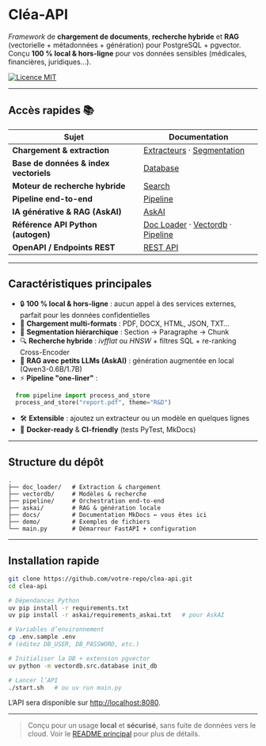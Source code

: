 # Cléa-API

*Framework* de **chargement de documents**, **recherche hybride** et **RAG** (vectorielle + métadonnées + génération) pour PostgreSQL + pgvector.  
Conçu **100 % local & hors-ligne** pour vos données sensibles (médicales, financières, juridiques…). 

[![Licence MIT](https://img.shields.io/badge/license-MIT-blue.svg)](https://github.com/WillIsback/clea-api/blob/main/LICENSE)  

---

## Accès rapides 📚

| Sujet                                       | Documentation                                              |
|---------------------------------------------|------------------------------------------------------------|
| **Chargement & extraction**                 | [Extracteurs](lib/doc_loader/extractor_lib.md) · [Segmentation](lib/doc_loader/splitter_lib.md) |
| **Base de données & index vectoriels**      | [Database](database.md)                                     |
| **Moteur de recherche hybride**             | [Search](lib/vectordb/search_lib.md)                        |
| **Pipeline end-to-end**                     | [Pipeline](lib/pipeline/pipeline_lib.md)                    |
| **IA générative & RAG (AskAI)**             | [AskAI](lib/askai/rag_lib.md)                               |
| **Référence API Python (autogen)**          | [Doc Loader](api/lib/doc_loader/extractor_references.md) · [Vectordb](api/lib/vectordb/crud_references.md) · [Pipeline](api/lib/pipeline/pipeline_references.md) |
| **OpenAPI / Endpoints REST**                | [REST API](api/rest/rest_api.md)                            |

---

## Caractéristiques principales

- 🔒 **100 % local & hors-ligne** : aucun appel à des services externes, parfait pour les données confidentielles  
- 📂 **Chargement multi-formats** : PDF, DOCX, HTML, JSON, TXT…  
- 🧩 **Segmentation hiérarchique** : Section → Paragraphe → Chunk  
- 🔍 **Recherche hybride** : *ivfflat* ou *HNSW* + filtres SQL + re-ranking Cross-Encoder  
- 🤖 **RAG avec petits LLMs (AskAI)** : génération augmentée en local (Qwen3-0.6B/1.7B)  
- ⚡ **Pipeline "one-liner"** :  

```python
  from pipeline import process_and_store
  process_and_store("report.pdf", theme="R&D")
```

* 🛠️ **Extensible** : ajoutez un extracteur ou un modèle en quelques lignes
* 🐳 **Docker-ready** & **CI-friendly** (tests PyTest, MkDocs)&#x20;

---

## Structure du dépôt

```text
.
├── doc_loader/   # Extraction & chargement
├── vectordb/     # Modèles & recherche
├── pipeline/     # Orchestration end-to-end
├── askai/        # RAG & génération locale
├── docs/         # Documentation MkDocs ← vous êtes ici
├── demo/         # Exemples de fichiers
└── main.py       # Démarreur FastAPI + configuration
```

---

## Installation rapide

```bash
git clone https://github.com/votre-repo/clea-api.git
cd clea-api

# Dépendances Python
uv pip install -r requirements.txt
uv pip install -r askai/requirements_askai.txt   # pour AskAI

# Variables d’environnement
cp .env.sample .env
# (éditez DB_USER, DB_PASSWORD, etc.)

# Initialiser la DB + extension pgvector
uv python -m vectordb.src.database init_db

# Lancer l’API
./start.sh   # ou uv run main.py
```

L’API sera disponible sur [http://localhost:8080](http://localhost:8080).

---

> Conçu pour un usage **local** et **sécurisé**, sans fuite de données vers le cloud.
> Voir le [README principal](../README.md) pour plus de détails.
